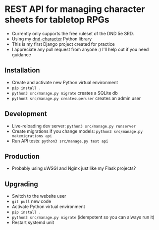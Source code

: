 # REST API for managing character sheets for tabletop RPGs
- Currently only supports the free ruleset of the DND 5e SRD.
- Using my [dnd-character](https://github.com/tassaron/dnd-character) Python library
- This is my first Django project created for practice
- I appreciate any pull request from anyone :) I'll help out if you need guidance

## Installation
- Create and activate new Python virtual environment
- `pip install .`
- `python3 src/manage.py migrate` creates a SQLite db
- `python3 src/manage.py createsuperuser` creates an admin user

## Development
- Live-reloading dev server: `python3 src/manage.py runserver`
- Create migrations if you change models: `python3 src/manage.py makemigrations api`
- Run API tests: `python3 src/manage.py test api`

## Production
- Probably using uWSGI and Nginx just like my Flask projects?

## Upgrading
- Switch to the website user
- `git pull` new code
- Activate Python virtual environment
- `pip install .`
- `python3 src/manage.py migrate` (idempotent so you can always run it)
- Restart systemd unit